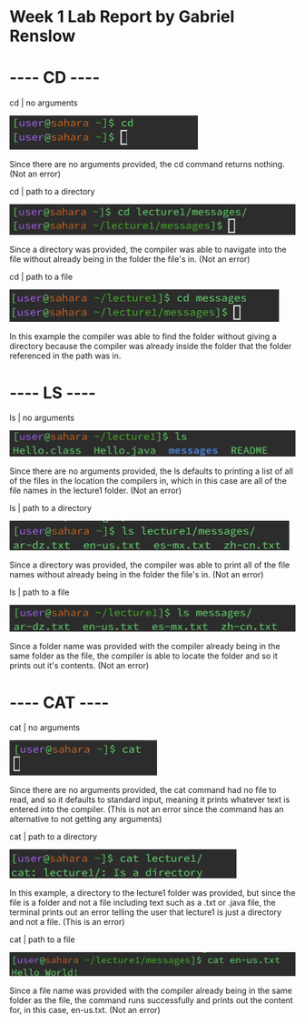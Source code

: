 # Week 1 Lab Report by Gabriel Renslow

# ---- CD ----
cd | no arguments

![Image](cd1.png)

Since there are no arguments provided, the cd command returns nothing. (Not an error)

cd | path to a directory

![Image](cd2.png)

Since a directory was provided, the compiler was able to navigate into the file without already being in the folder the file's in. (Not an error)

cd | path to a file

![Image](cd3.png)

In this example the compiler was able to find the folder without giving a directory because the compiler was already inside the folder that the folder referenced in the path was in.

# ---- LS ----

ls | no arguments

![Image](ls1.png)

Since there are no arguments provided, the ls defaults to printing a list of all of the files in the location the compilers in, which in this case are all of the file names in the lecture1 folder. (Not an error)

ls | path to a directory

![Image](ls2.png)

Since a directory was provided, the compiler was able to print all of the file names without already being in the folder the file's in. (Not an error)

ls | path to a file

![Image](ls3.png)

Since a folder name was provided with the compiler already being in the same folder as the file, the compiler is able to locate the folder and so it prints out it's contents. (Not an error)

# ---- CAT ----

cat | no arguments

![Image](cat1.png)

Since there are no arguments provided, the cat command had no file to read, and so it defaults to standard input, meaning it prints whatever text is entered into the compiler. (This is not an error since the command has an alternative to not getting any arguments) 

cat | path to a directory

![Image](cat2.png)

In this example, a directory to the lecture1 folder was provided, but since the file is a folder and not a file including text such as a .txt or .java file, the terminal prints out an error telling the user that lecture1 is just a directory and not a file. (This is an error)

cat | path to a file

![Image](cat3.png)

Since a file name was provided with the compiler already being in the same folder as the file, the command runs successfully and prints out the content for, in this case, en-us.txt. (Not an error)
